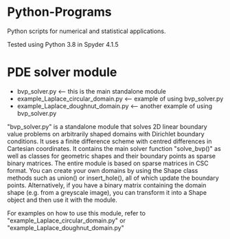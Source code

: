 # Python-Programs
Python scripts for numerical and statistical applications.

Tested using Python 3.8 in Spyder 4.1.5

# PDE solver module 
- bvp_solver.py <-- this is the main standalone module
- example_Laplace_circular_domain.py <-- example of using bvp_solver.py
- example_Laplace_doughnut_domain.py <-- another example of using bvp_solver.py

"bvp_solver.py" is a standalone module that solves 2D linear boundary value problems on arbitrarily shaped domains with Dirichlet boundary conditions. It uses a finite difference scheme with centred differences in Cartesian coordinates. It contains the main solver function "solve_bvp()" as well as classes for geometric shapes and their boundary points as sparse binary matrices. The entire module is based on sparse matrices in CSC format. You can create your own domains by using the Shape class methods such as union() or insert_hole(), all of which update the boundary points. Alternatively, if you have a binary matrix containing the domain shape (e.g. from a greyscale image), you can transform it into a Shape object and then use it with the module.

For examples on how to use this module, refer to "example_Laplace_circular_domain.py" or "example_Laplace_doughnut_domain.py"
